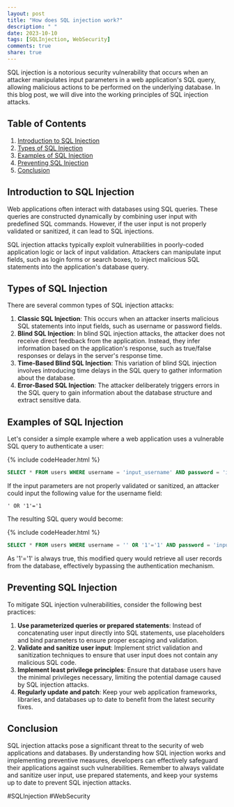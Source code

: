 ```yaml
---
layout: post
title: "How does SQL injection work?"
description: " "
date: 2023-10-10
tags: [SQLInjection, WebSecurity]
comments: true
share: true
---
```


SQL injection is a notorious security vulnerability that occurs when an attacker manipulates input parameters in a web application's SQL query, allowing malicious actions to be performed on the underlying database. In this blog post, we will dive into the working principles of SQL injection attacks.

## Table of Contents
1. [Introduction to SQL Injection](#introduction-to-sql-injection)
2. [Types of SQL Injection](#types-of-sql-injection)
3. [Examples of SQL Injection](#examples-of-sql-injection)
4. [Preventing SQL Injection](#preventing-sql-injection)
5. [Conclusion](#conclusion)

## Introduction to SQL Injection <a name="introduction-to-sql-injection"></a>

Web applications often interact with databases using SQL queries. These queries are constructed dynamically by combining user input with predefined SQL commands. However, if the user input is not properly validated or sanitized, it can lead to SQL injections.

SQL injection attacks typically exploit vulnerabilities in poorly-coded application logic or lack of input validation. Attackers can manipulate input fields, such as login forms or search boxes, to inject malicious SQL statements into the application's database query.

## Types of SQL Injection <a name="types-of-sql-injection"></a>

There are several common types of SQL injection attacks:

1. **Classic SQL Injection**: This occurs when an attacker inserts malicious SQL statements into input fields, such as username or password fields.
2. **Blind SQL Injection**: In blind SQL injection attacks, the attacker does not receive direct feedback from the application. Instead, they infer information based on the application's response, such as true/false responses or delays in the server's response time.
3. **Time-Based Blind SQL Injection**: This variation of blind SQL injection involves introducing time delays in the SQL query to gather information about the database.
4. **Error-Based SQL Injection**: The attacker deliberately triggers errors in the SQL query to gain information about the database structure and extract sensitive data.

## Examples of SQL Injection <a name="examples-of-sql-injection"></a>

Let's consider a simple example where a web application uses a vulnerable SQL query to authenticate a user:

{% include codeHeader.html %}
```sql
SELECT * FROM users WHERE username = 'input_username' AND password = 'input_password';
```

If the input parameters are not properly validated or sanitized, an attacker could input the following value for the username field:

```
' OR '1'='1
```

The resulting SQL query would become:

{% include codeHeader.html %}
```sql
SELECT * FROM users WHERE username = '' OR '1'='1' AND password = 'input_password';
```

As '1'='1' is always true, this modified query would retrieve all user records from the database, effectively bypassing the authentication mechanism.

## Preventing SQL Injection <a name="preventing-sql-injection"></a>

To mitigate SQL injection vulnerabilities, consider the following best practices:

1. **Use parameterized queries or prepared statements**: Instead of concatenating user input directly into SQL statements, use placeholders and bind parameters to ensure proper escaping and validation.
2. **Validate and sanitize user input**: Implement strict validation and sanitization techniques to ensure that user input does not contain any malicious SQL code.
3. **Implement least privilege principles**: Ensure that database users have the minimal privileges necessary, limiting the potential damage caused by SQL injection attacks.
4. **Regularly update and patch**: Keep your web application frameworks, libraries, and databases up to date to benefit from the latest security fixes.

## Conclusion <a name="conclusion"></a>

SQL injection attacks pose a significant threat to the security of web applications and databases. By understanding how SQL injection works and implementing preventive measures, developers can effectively safeguard their applications against such vulnerabilities. Remember to always validate and sanitize user input, use prepared statements, and keep your systems up to date to prevent SQL injection attacks.

\#SQLInjection #WebSecurity